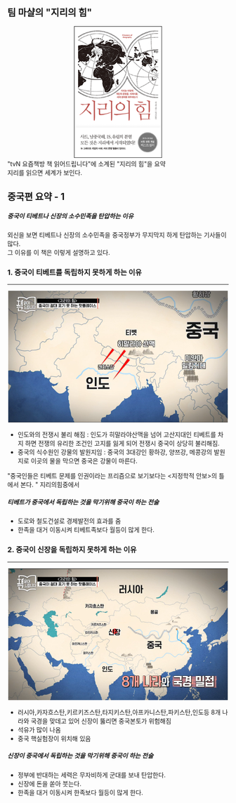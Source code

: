 팀 마샬의 "지리의 힘"
-----------------------
 <center><img src="/img/L_515722.jpg" width="200" height="300"></center>
 "tvN 요즘책방 책 읽어드립니다"에 소계된 "지리의 힘"을 요약
 <br>지리를 읽으면 세계가 보인다.
 
 

 중국편 요약 - 1
 ---------------------
 ##### 중국이 티베트나 신장의 소수민족을 탄압하는 이유<br>
 외신을 보면 티베트나 신장의 소수민족을 중국정부가 무지막지 하게 
 탄압하는 기사들이 많다.<br>
 그 이유를 이 책은 이렇게 설명하고 있다.
 
### 1. 중국이 티베트를 독립하지 못하게 하는 이유
 ----------------------------------------------
  <center><img src="/img/20200423_002422.png" width="500" height="300"></center>
  
   - 인도와의 전쟁시 불리 해짐 : 인도가 히말라야산맥을 넘어 고산지대인 티베트를 차지 하면 전쟁의 유리한 조건인 고지를 잃게 되어 
  전쟁시 중국이 상당히 불리해짐. 
   - 중국의 식수원인 강물의 발원지임 : 중국의 3대강인 황하강, 양쯔강, 메콩강의 발원지로 이곳의 물을 막으면 중국은 강물이 마른다.
  
  "중국인들은 티베트 문제를 인권이라는 프리즘으로 보기보다는 <지정학적 안보>의 틀에서 본다. " 지리의힘중에서
<br>
##### 티베트가 중국에서 독립하는 것을 막기위해  중국이 하는 전술
 - 도로와 철도건설로 경제발전의 효과를 줌
 - 한족을 대거 이동시켜 티베트족보다 월등이 많게 한다. 

 ### 2. 중국이 신장을 독립하지 못하게 하는 이유
  --------------------------------------------------
 <center><img src="/img/20200423_010222.png" width="500" height="300"></center>
 
  - 러시아,카자흐스탄,키르키즈스탄,타지키스탄,아프카니스탄,파키스탄,인도등 8개 나라와 국경을 맞데고 있어 신장이 뚫리면 중국본토가 위험해짐
  - 석유가 많이 나옴
  - 중국 핵실험장이 위치해 있음

##### 신장이 중국에서 독립하는 것을 막기위해  중국이 하는 전술
 - 정부에 반대하는 세력은 무자비하게 군대를 보내 탄압한다.
 - 신장에 돈을 쏟아 붓는다.
 - 한족을 대거 이동시켜 한족보다 월등이 많게 한다. 
